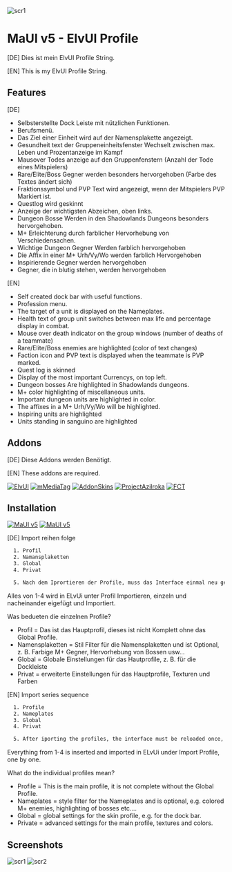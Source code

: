 ![scr1](https://github.com/mBlinkii/MaUI-v5-ElvUI-Profile-Strings/blob/main/Screenshots/mauilogo.png)
# 


# MaUI v5 - ElvUI Profile

[DE]
Dies ist mein ElvUI Profile String.

[EN]
This is my ElvUI Profile String.
## Features

[DE]
 - Selbsterstellte Dock Leiste mit nützlichen Funktionen.
 - Berufsmenü.
 - Das Ziel einer Einheit wird auf der Namensplakette angezeigt.
 - Gesundheit text der Gruppeneinheitsfenster Wechselt zwischen max. Leben und Prozentanzeige im Kampf
 - Mausover Todes anzeige auf den Gruppenfenstern (Anzahl der Tode eines Mitspielers)
 - Rare/Elite/Boss Gegner werden besonders hervorgehoben (Farbe des Textes ändert sich)
 - Fraktionssymbol und PVP Text wird angezeigt, wenn der Mitspielers PVP Markiert ist.
 - Questlog wird geskinnt
 - Anzeige der wichtigsten Abzeichen, oben links.
 - Dungeon Bosse Werden in den Shadowlands Dungeons besonders hervorgehoben.
 - M+ Erleichterung durch farblicher Hervorhebung von Verschiedensachen.
 - Wichtige Dungeon Gegner Werden farblich hervorgehoben
 - Die Affix in einer M+ Urh/Vy/Wo werden farblich Hervorgehoben
 - Inspirierende Gegner werden hervorgehoben
 - Gegner, die in blutig stehen, werden hervorgehoben

 [EN]
 - Self created dock bar with useful functions.
 - Profession menu.
 - The target of a unit is displayed on the Nameplates.
 - Health text of group unit switches between max life and percentage display in combat.
 - Mouse over death indicator on the group windows (number of deaths of a teammate)
 - Rare/Elite/Boss enemies are highlighted (color of text changes)
 - Faction icon and PVP text is displayed when the teammate is PVP marked.
 - Quest log is skinned
 - Display of the most important Currencys, on top left.
 - Dungeon bosses Are highlighted in Shadowlands dungeons.
 - M+ color highlighting of miscellaneous units.
 - Important dungeon units are highlighted in color.
 - The affixes in a M+ Urh/Vy/Wo will be highlighted.
 - Inspiring units are highlighted
 - Units standing in sanguino are highlighted
## Addons

[DE] Diese Addons werden Benötigt.

[EN] These addons are required.


[![ElvUI](https://img.shields.io/badge/Addon-ElvUI-orange)](https://www.tukui.org/download.php?ui=elvui)
[![mMediaTag](https://img.shields.io/badge/Addon-mMediaTag-blueviolet)](https://addons.wago.io/addons/mmediatag)
[![AddonSkins](https://img.shields.io/badge/Addon-AddonSkins-blue)](https://addons.wago.io/addons/addonskins)
[![ProjectAzilroka](https://img.shields.io/badge/Addon-ProjectAzilroka-blue)](https://addons.wago.io/addons/projectazilroka)
[![FCT](https://img.shields.io/badge/Addon-FCT-red)](https://www.tukui.org/addons.php?id=137)


## Installation
[![MaUI v5](https://img.shields.io/badge/Profile-MaUIv5-blueviolet)](https://github.com/mBlinkii/MaUI-v5-ElvUI-Profile-Strings/tree/main/Maui%20v5%20Strings)
[![MaUI v5](https://img.shields.io/badge/Profile-MaUIv5Classic-yellow)](https://github.com/mBlinkii/MaUI-v5-ElvUI-Profile-Strings/tree/main/MaUI%20v5%20Classic%20Strings)

[DE] Import reihen folge

```bash
  1. Profil
  2. Namansplaketten
  3. Global
  4. Privat

  5. Nach dem Iprortieren der Profile, muss das Interface einmal neu geladen werden, dazu muss einfach /rl im Chat eingegeben werden.
```

Alles von 1-4 wird in ELvUi unter Profil Importieren, einzeln und nacheinander eigefügt und Importiert.

Was bedueten die einzelnen Profile?
- Profil = Das ist das Hauptprofil, dieses ist nicht Komplett ohne das Global Profile.
- Namensplaketten = Stil Filter für die Namensplaketten und ist Optional, z. B. Farbige M+ Gegner, Hervorhebung von Bossen usw...
- Global = Globale Einstellungen für das Hautprofile, z. B. für die Dockleiste
- Privat = erweiterte Einstellungen für das Hauptprofile, Texturen und Farben

[EN] Import series sequence

```bash
  1. Profile
  2. Nameplates
  3. Global
  4. Privat

  5. After iporting the profiles, the interface must be reloaded once, just type /rl in the chat.
```
Everything from 1-4 is inserted and imported in ELvUi under Import Profile, one by one.

What do the individual profiles mean?
- Profile = This is the main profile, it is not complete without the Global Profile.
- Nameplates = style filter for the Nameplates  and is optional, e.g. colored M+ enemies, highlighting of bosses etc....
- Global = global settings for the skin profile, e.g. for the dock bar.
- Private = advanced settings for the main profile, textures and colors.

## Screenshots
![scr1](https://github.com/mBlinkii/MaUI-v5-ElvUI-Profile-Strings/blob/main/Screenshots/2022-05-08%20(1).png)
![scr2](https://github.com/mBlinkii/MaUI-v5-ElvUI-Profile-Strings/blob/main/Screenshots/2022-05-12.png)
